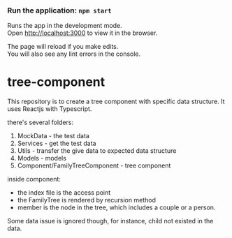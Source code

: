 ### Run the application: `npm start`

Runs the app in the development mode.\
Open [http://localhost:3000](http://localhost:3000) to view it in the browser.

The page will reload if you make edits.\
You will also see any lint errors in the console.

# tree-component

This repository is to create a tree component with specific data structure. It uses Reactjs with Typescript.

there's several folders:
1. MockData - the test data 
2. Services - get the test data
3. Utils - transfer the give data to expected data structure
4. Models - models
5. Component/FamilyTreeComponent - tree component

inside component:
- the index file is the access point
- the FamilyTree is rendered by recursion method
- member is the node in the tree, which includes a couple or a person.

Some data issue is ignored though, for instance, child not existed in the data.